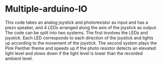 # Multiple-arduino-IO
This code takes an analog joystick and photoresistor as input and has a piezo speaker, and 4 LEDs arranged along the axis of the joystick as output. 
    The code can be split into two systems. The first involves the LEDs and joystick. Each LED corresponds to each direction of the joystick and lights up according to the movement of the joystick.
    The second system plays the Pink Panther theme and speeds up if the photo resistor detects an elevated light level and slows down if the light level is lower than the recorded ambient level. 
